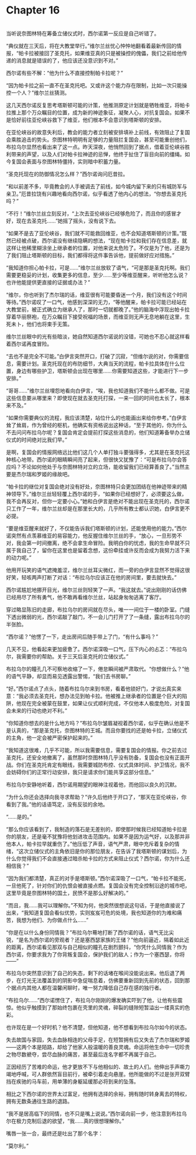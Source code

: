 # Chapter 16

<br>
当听说奈图林特在筹备立储仪式时，西尔诺第一反应是自己听错了。

“典仪就在三天后，将在大教堂举行。”维尔兰丝忧心忡忡地翻看着最新传回的情报，“帕卡拉被接回了圣克托，如果维亚真的只是被操控的傀儡，我们之前给他传递的消息就是错误的了，他应该还没意识到不对。”

西尔诺有些不解：“他为什么不直接控制帕卡拉呢？”

“因为帕卡拉之前一直不在圣克托吧。又或许这个能力存在限制，比如一次只能操控一个人？”维尔兰丝猜测。

这几天西尔诺反复思考塔斯顿可能的计策，他推测原定计划就是牺牲维亚，将帕卡拉推上那个万众瞩目的位置，成为新的神迹象征，凝聚人心，对抗复国会。如果不是恰好前往亚伦峡谷救下了维亚，他们根本不会意识到塔斯顿的安排。

在亚伦峡谷的故意失利后，教会的能力者立刻被安排填补上前线，有效阻止了复国会乘胜追击的势头。奈图林特明明有足够的力量阻拦复国会，甚至可能重创他们，布拉乌尔显然也看出来了这一点。昨天深夜，他悄然回到了据点，借着亚伦峡谷胜利带来的声望，以及人们对帕卡拉神迹的忌惮，他终于扯住了盲目向前的缰绳。如今复国会表面与奈图林特僵持，实则暗中积蓄力量。

“圣克托现在的防御情况怎么样？”西尔诺询问厄昔拉。

“和以前差不多，毕竟教会的人手被调去了前线，如今城内留下来的只有城防军与亲卫。”厄昔拉饶有兴趣地看向西尔诺，似乎看透了他内心的想法，“你想去圣克托吗？”

“不行！”维尔兰丝立刻反对，“上次去亚伦峡谷已经够危险了，而且你的感冒才好，现在去圣克托……”她摇了摇头，没有说下去。

“如果不是去了亚伦峡谷，我们就不可能救回维亚，也不会知道塔斯顿的计策。”既然已经被点破，西尔诺没有继续隐瞒的想法，“现在帕卡拉和我们存在信息差，就这样让他稀里糊涂坐上继承者的位置，对他来说太危险了。不仅是为了他，还是为了我们阻止塔斯顿的目标，我们都得将这件事告诉他，提前做好应对措施。”

“我知道你担心帕卡拉，可是……”维尔兰丝放软了语气，“可是那是圣克托啊。我们需要更稳妥的计划，收集更多的信息，至少……至少等维亚醒来，听听他怎么说？也许他能提供更直接的证据或办法？”

“维尔，你也听到了杰尔瑞的话，维亚很有可能要昏迷一个月，我们没有这个时间等待。”西尔诺叹了一口气，他感到深深的无力，“等他醒来，帕卡拉可能已经站在大教堂前，被正式确立为继承人了，那时一切就都晚了。”他的脑海中浮现出帕卡拉穿着华丽祭袍，在万众瞩目下接受祝福的场景，而维亚则无声无息地躺在这里，生死未卜，他们也将束手无策。

维尔兰丝眼中的光有些暗淡，她自然知道西尔诺说的没错，可她也不忍心就这样看着西尔诺再度冒险。

“去也不是完全不可能。”白伊言突然开口，打破了沉寂，“但维尔说的对，你需要信息，需要计划。圣克托现在的布防细节，大典当天的流程，帕卡拉具体在什么位置，身边有哪些护卫，塔斯顿会出现在哪里……你需要知道这些，才能进行下一步安排。”

“哥哥……”维尔兰丝埋怨地看向白伊言，“唉，我也知道我们不能什么都不做。可是这些信息要从哪里来？即使现在就去圣克托打探，一来一回的时间也太长了，根本来不及。”

“如果你需要典仪的流程，我应该清楚，站位什么的也能画出来给你参考。”白伊言耸了耸肩，作为曾经的枢机，他确实有资格说出这种话，“至于其他的，你为什么不去问问布拉乌尔呢？复国会肯定会提前打探这些消息的，他们知道筹备举办立储仪式的时间绝对比我们早。”

是啊，复国会的情报网络远比他们这几个人单打独斗要强得多，尤其是在圣克托这种核心地带。西尔诺的眼睛瞬间亮了起来，但很快又犹豫了：“可是布拉乌尔会答应吗？不论如何他处于与奈图林特对立的立场，能收留我们已经算善良了。”当然主要是杰尔瑞和罗姬的缘故吧。

“帕卡拉的继位对复国会绝对没有好处，奈图林特只会更加团结在他神迹带来的精神领导下。”维尔兰丝轻轻覆上西尔诺的手，“如果你已经想好了，必须要这么做，我不会再反对，但你一定要小心。”她和白伊言是绝对不能出现在圣克托的，西尔诺只工作了一年，维尔兰丝却是在那里长大的，几乎所有教士都认识她，白伊言更不必提。

“要是维亚醒来就好了，不仅能告诉我们塔斯顿的计划，还能使用他的能力。”西尔诺突然有点羡慕维亚的易容能力，他反握住维尔兰丝的手，“放心，一旦形势不对，我会第一时间撤离，绝不会拿生命冒险。我明白你的忧虑，我的生命早就不只属于我自己了，留你在这里也是留着念想，这份牵挂或许反而会成为我努力活下来的动力呢。”

他用开玩笑的语气遮掩羞涩，维尔兰丝耳尖微红，而一旁的白伊言显然不觉得这很好笑，轻咳两声打断了对话：“布拉乌尔应该正在他的房间里，要去就快去。”

西尔诺尴尬地挪开目光，维尔兰丝则轻笑了一声。“我这就去。”说出刚刚的话仿佛已经用尽了所有勇气，他不敢再看维尔兰丝，站起身匆匆逃离了客厅。

穿过略显陈旧的走廊，布拉乌尔的房间就在尽头，唯一一间位于一楼的卧室。门缝下透出微弱的光，西尔诺敲了敲门，不一会儿门打开了了一条缝，露出布拉乌尔的半张脸。

“西尔诺？”他愣了一下，走出房间后随手带上了门，“有什么事吗？”

几天不见，他看起来更加疲惫了。西尔诺深吸一口气，压下内心的忐忑：“布拉乌尔，我需要你的帮助。关于三天后圣克托的立储仪式。”

布拉乌尔的瞳孔几不可察地收缩了一下，倦怠瞬间被严肃取代。“你想做什么？”他的语气平静，却显而易见透露出警惕，“我们去书房聊。”

“好。”西尔诺点了点头，随着布拉乌尔来到书房，看着他锁好门，才说出真实来意：“我必须去圣克托，想办法见到帕卡拉。他被推上继承者的位置是个巨大的陷阱，他现在完全被蒙在鼓里，如果让仪式顺利完成，不仅他本人极度危险，对复国会未来的行动也绝对不利。”

“你知道你想去的是什么地方吗？”布拉乌尔皱眉凝视着西尔诺，似乎在确认他是不是认真的，“那是圣克托，奈图林特的王城。而且你要找的还是帕卡拉，立储仪式的主角，他一定会被严密保护起来的。”

“我知道这很难，几乎不可能，所以我需要信息，需要复国会的情报。你之前去过圣克托，还安全地撤离了，虽然那时奈图林特几乎没有防备，复国会也没有正面开战。你们在圣克托肯定有眼线，我需要城防布控、仪式具体时间、护卫情况，我不会妨碍你们的正常行动安排，我只是请求你们能共享这部分信息。”

布拉乌尔安静地听着，西尔诺用期望的眼神注视着他，而他回以良久的沉默。

“为什么你还会选择向我寻求帮助？”许久后他终于开口了，“那天在亚伦峡谷，你看到了我。”他的话语笃定，没有反驳的余地。

“……是的。”

“那么你应该看到了，我制造的落石是无差别的，即使那时候我已经知道帕卡拉是你的朋友，还是毫不犹豫将他划进攻击范围内。如果不是因为运气好，以及那并非他本人，帕卡拉早就重伤了。”他压低了声音，语气严肃，眼中充斥着复杂的情绪，“这次立储仪式的主角依旧是你的那位朋友，在告诉了我塔斯顿的谋划后，为什么你觉得我们不会直接通过暗杀帕卡拉的方式来阻止仪式？西尔诺，你为什么还相信我？”

“因为我们都清楚，真正的对手是塔斯顿。”西尔诺深吸了一口气，“帕卡拉不能死，一旦他死了，针对你们的仇恨会被直接点燃。复国会没有完全控制沿途的城市吧，这里毕竟是奈图林特的国土，民愤不是那么好解决的。”

“而且，我……我可以理解你。”不知为何，他突然很想说这句话，于是他直接说了出来，“我知道复国会看似优势，实则岌岌可危的处境，我也知道你的为难和痛苦，我想为他们、为你做点什么……”

“你是在以什么身份同情我？”布拉乌尔蓦地打断了西尔诺的话，语气无比尖锐，“是名为西尔诺的旁观者？还是塞西瑟家族的王储？”他向前逼近，隔着如此近的距离，西尔诺看见那双与自己相似的瞳孔在剧烈颤抖，“你凭什么同情我？作为西尔诺，你要求我为了你背叛复国会，保护我们的敌人；作为一个塞西瑟，你将——”

布拉乌尔突然意识到了自己的失态，剩下的话堵在喉间没能说出来。他后退了两步，在灯光无法覆盖到的阴影中急促喘息着，仿佛要重新回到先前的状态，回到那个据点内其他人都在温馨闲聊时，唯一努力降低自己存在感的独行者。

“布拉乌尔……”西尔诺愣住了，布拉乌尔刚刚的爆发确实吓到了他，让他有些震惊。他似乎触摸到了那始终包裹在壳里的灵魂，碎裂的缝隙短暂溢出一缕真实的色彩。

也许现在是一个好时机？他不清楚，但他知道，他不想看到布拉乌尔如今的状态。

失去故国与家园，失去血脉相连的父母手足，在短暂拥有后又失去了杰尔瑞和罗姬——这两个本是陌路，却给了他家人般温暖的善良灵魂。命运将他生命中一切珍贵之物尽数褫夺，尝尽血脉的痛苦，甚至最后连名字都不再属于自己。

正因经历了苦难的命运，他才更放不下与他相似的、故土的人们。他伸出手声嘶力竭地呼喊，可人群依然盲目前行，被牵引着走向悬崖。他所能做的不过是张开双臂挡在疾驰的马车前，用单薄的身躯延缓那必将到来的坠落。

相比之下西尔诺的世界太过富足，他拥有选择的余裕，拥有随时转身离去的特权，拥有无数条通往生路的退路。  

“我不是居高临下的同情，也不只是嘴上说说。”西尔诺向前一步，他注意到布拉乌尔在极力克制后退的欲望，“我……真的很想理解你。”

嘴唇一张一合，最终还是吐出了那个名字：

“莫尔利。”
